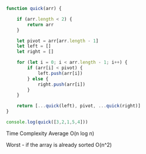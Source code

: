 ```js
function quick(arr) {

    if (arr.length < 2) {
        return arr
    }

    let pivot = arr[arr.length - 1]
    let left = []
    let right = []

    for (let i = 0; i < arr.length - 1; i++) {
        if (arr[i] < pivot) {
            left.push(arr[i])
        } else {
            right.push(arr[i])
        }
    }

    return [...quick(left), pivot, ...quick(right)]
}

console.log(quick([3,2,1,5,4]))
```

Time Complexity
Average
O(n log n)

Worst - if the array is already sorted
O(n^2) 

